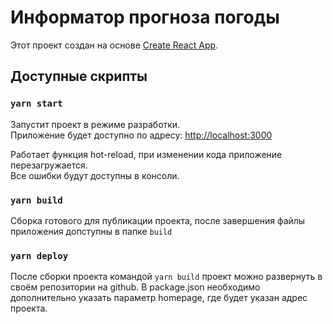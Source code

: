 # Информатор прогноза погоды

Этот проект создан на основе [Create React App](https://github.com/facebook/create-react-app).

## Доступные скрипты

### `yarn start`

Запустит проект в режиме разработки.\
Приложение будет доступно по адресу: [http://localhost:3000](http://localhost:3000)

Работает функция hot-reload, при изменении кода приложение перезагружается.\
Все ошибки будут доступны в консоли.

### `yarn build`

Сборка готового для публикации проекта, после завершения файлы приложения допступны в папке `build`

### `yarn deploy`

После сборки проекта командой `yarn build` проект можно развернуть в своём репозитории на github.
В package.json необходимо дополнительно указать параметр homepage, где будет указан адрес проекта.
